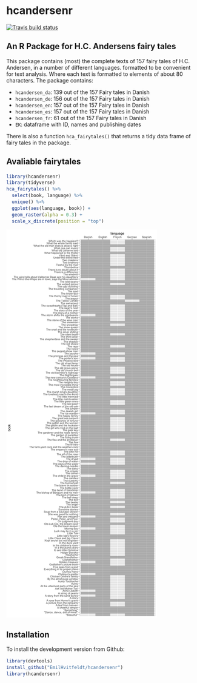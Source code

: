 
hcandersenr
===========

[![Travis build status](https://travis-ci.org/EmilHvitfeldt/hcandersenr.svg?branch=master)](https://travis-ci.org/EmilHvitfeldt/hcandersenr)

An R Package for H.C. Andersens fairy tales
-------------------------------------------

This package contains (most) the complete texts of 157 fairy tales of H.C. Andersen, in a number of different languages. formatted to be convenient for text analysis. Where each text is formatted to elements of about 80 characters. The package contains:

-   `hcandersen_da`: 139 out of the 157 Fairy tales in Danish
-   `hcandersen_de`: 156 out of the 157 Fairy tales in Danish
-   `hcandersen_en`: 157 out of the 157 Fairy tales in Danish
-   `hcandersen_es`: 157 out of the 157 Fairy tales in Danish
-   `hcandersen_fr`: 61 out of the 157 Fairy tales in Danish
-   `EK`: dataframe with ID, names and publishing dates

There is also a function `hca_fairytales()` that returns a tidy data frame of fairy tales in the package.

Avaliable fairytales
--------------------

``` r
library(hcandersenr)
library(tidyverse)
hca_fairytales() %>% 
  select(book, language) %>% 
  unique() %>% 
  ggplot(aes(language, book)) + 
  geom_raster(alpha = 0.3) +
  scale_x_discrete(position = "top")
```

![](man/figures/README-unnamed-chunk-2-1.png)

Installation
------------

To install the development version from Github:

``` r
library(devtools)
install_github("EmilHvitfeldt/hcandersenr")
library(hcandersenr)
```
